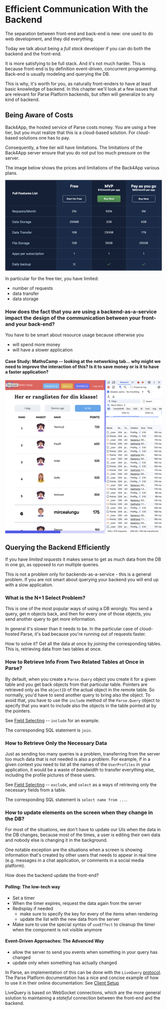 
# Efficient Communication With the Backend

The separation between front-end and back-end is new: one used to do web development, and they did everything. 

Today we talk about being a *full stack* developer if you can do both the backend and the front-end. 

It is more satisfying to be full stack. And it's not much harder. This is because front-end is by definition event-driven, concurrent programming. Back-end is usually modeling and querying the DB. 

This is why, it's worth for you, as naturally front-enders to have at least basic knowledge of backend. In this chapter we'll look at a few issues that are relevant for Parse Platform backends, but often will generalize to any kind of backend.



## Being Aware of Costs

Back4App, the hosted service of Parse costs money. You are using a free tier, but you must realize that this is a cloud-based solution. For cloud-based solutions one has to pay. 

Consequently, a free tier will have limitations. The limitations of the Back4App server ensure that you do not put too much pressure on the server. 

The image below shows the prices and limitations of the Back4App various plans. 

![](images/parse-server-plans.png)

In particular for the free tier, you have limited:
- number of requests
- data transfer
- data storage

### How does the fact that you are using a backend-as-a-service impact the design of the communication between your front- and your back-end? 

You have to be smart about resource usage because otherwise you 
- will spend more money
- will have a slower application

#### Case Study: MathsCamp -- looking at the networking tab... why might we need to improve the interaction of this? Is it to save money or is it to have a faster application? 

![](images/maths-camp-lots-of-requests.png)

## Querying the Backend Efficiently

If you have *limited requests* it makes sense to get as much data from the DB in one go, as opposed to run multiple queries. 

This is not a problem only for backends-as-a-service - this is a general problem. If you are not smart about querying your backend you will end up with a slow application. 

### What is the N+1 Select Problem? 

This is one of the most popular ways of using a DB wrongly. 
You send a query, get n objects back, and then for every one of those objects, you send another query to get more information. 

In general it's slower than it needs to be. 
In the particular case of cloud-hosted Parse, it's bad because you're running out of requests faster.

How to solve it? Get all the data at once by *joining* the corresponding tables. This is, retrieving data from two tables at once. 

### How to Retrieve Info From Two Related Tables at Once in Parse?

By default, when you create a `Parse.Query` object you create it for a given table and you get back objects from that particular table. Pointers are retrieved only as the `objectID` of the actual object in the remote table. So normally, you'd have to send another query to bring also the object. To avoid that, you have to use the `include` method of the `Parse.Query` object to specify that you want to include also the objects in the table pointed at by the pointers. 

See [Field Selecting](https://www.back4app.com/docs/react/data-objects/react-query-cookbook#88HKH) -- `include` for an example. 

The corresponding SQL statement is `join`.

### How to Retrieve Only the Necessary Data

Just as sending too many queries is a problem, transferring from the server too much data that is not needed is also a problem. For example, if in a given context you need to list all the names of the `UserProfiles` in your application, it would be a waste of *bandwidth* to transfer everything else, including the profile pictures of these users. 

See [Field Selecting](https://www.back4app.com/docs/react/data-objects/react-query-cookbook#88HKH) -- `exclude`, and `select` as a ways of retrieving only the necessary fields from a table. 

The corresponding SQL statement is `select name from ...`. 

### How to update elements on the screen when they change in the DB? 

For most of the situations, we don't have to update our UIs when the data in the DB changes, because most of the times, a user is editing their own data and nobody else is changing it in the background. 

One notable exception are the situations when a screen is showing information that's created by other users that needs to appear in real time (e.g. messages in a chat application, or comments in a social media platform). 

How does the backend update the front-end? 
#### Polling: The low-tech way
- Set a timer
- When the timer expires, request the data again from the server
- Redisplay if needed
	- make sure to specify the key for every of the items when rendering
	- update the list with the new data from the server
- Make sure to use the special syntax of `useEffect` to cleanup the timer when the component is not visible anymore

#### Event-Driven Approaches: The Advanced Way
- allow the server to send you events when something in your query has changed
- update only when something has actually changed

In Parse, an implementation of this can be done with the `LiveQuery` [protocol](https://github.com/parse-community/parse-server/wiki/Parse-LiveQuery-Protocol-Specification). The Parse Platform documentation has a nice and concise example of how to use it in their online documentation: See [Client Setup](https://docs.parseplatform.org/parse-server/guide/#client-setup) 

LiveQuery is based on WebSocket connections, which are the more general solution to maintaining a *stateful* connection between the front-end and the backend.  


